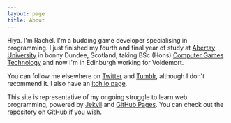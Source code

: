 ```yaml
---
layout: page
title: About
---
```


Hiya. I'm Rachel. I'm a budding game developer specialising in programming. I just finished my fourth and final year of study at [Abertay University](http://www.abertay.ac.uk/) in bonny Dundee, Scotland, taking BSc (Hons) [Computer Games Technology](http://www.abertay.ac.uk/courses//ug/comopgamestech/) and now I'm in Edinburgh working for Voldemort. 

You can follow me elsewhere on [Twitter](https://twitter.com/nershly) and [Tumblr](http://nershly.tumblr.com/), although I don't recommend it. I also have an [itch.io page](http://inertia.itch.io/).

This site is representative of my ongoing struggle to learn web programming, powered by [Jekyll](https://jekyllrb.com/) and [GitHub Pages](https://pages.github.com/). You can check out the [repository on GitHub](https://github.com/rachelnertia/rachelnertia.github.io) if you wish.

